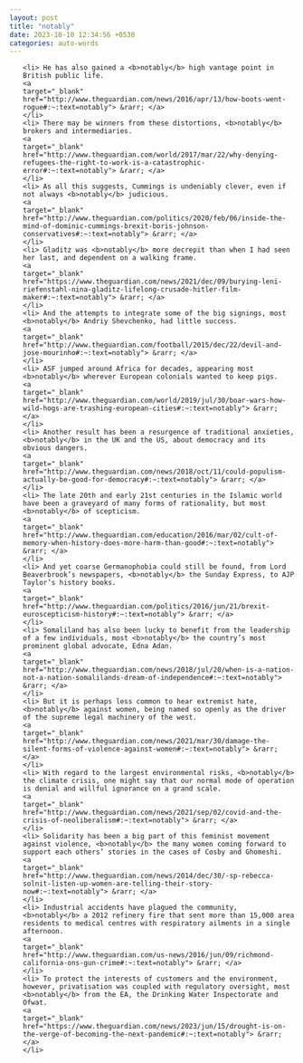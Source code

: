 ```yaml
---
layout: post
title: "notably"
date: 2023-10-10 12:34:56 +0530
categories: auto-words
---
```

<ol>

    <li> He has also gained a <b>notably</b> high vantage point in British public life.
    <a 
    target="_blank" 
    href="http://www.theguardian.com/news/2016/apr/13/how-boots-went-rogue#:~:text=notably"> &rarr; </a>
    </li>
    <li> There may be winners from these distortions, <b>notably</b> brokers and intermediaries.
    <a 
    target="_blank" 
    href="http://www.theguardian.com/world/2017/mar/22/why-denying-refugees-the-right-to-work-is-a-catastrophic-error#:~:text=notably"> &rarr; </a>
    </li>
    <li> As all this suggests, Cummings is undeniably clever, even if not always <b>notably</b> judicious.
    <a 
    target="_blank" 
    href="http://www.theguardian.com/politics/2020/feb/06/inside-the-mind-of-dominic-cummings-brexit-boris-johnson-conservatives#:~:text=notably"> &rarr; </a>
    </li>
    <li> Gladitz was <b>notably</b> more decrepit than when I had seen her last, and dependent on a walking frame.
    <a 
    target="_blank" 
    href="https://www.theguardian.com/news/2021/dec/09/burying-leni-riefenstahl-nina-gladitz-lifelong-crusade-hitler-film-maker#:~:text=notably"> &rarr; </a>
    </li>
    <li> And the attempts to integrate some of the big signings, most <b>notably</b> Andriy Shevchenko, had little success.
    <a 
    target="_blank" 
    href="http://www.theguardian.com/football/2015/dec/22/devil-and-jose-mourinho#:~:text=notably"> &rarr; </a>
    </li>
    <li> ASF jumped around Africa for decades, appearing most <b>notably</b> wherever European colonials wanted to keep pigs.
    <a 
    target="_blank" 
    href="http://www.theguardian.com/world/2019/jul/30/boar-wars-how-wild-hogs-are-trashing-european-cities#:~:text=notably"> &rarr; </a>
    </li>
    <li> Another result has been a resurgence of traditional anxieties, <b>notably</b> in the UK and the US, about democracy and its obvious dangers.
    <a 
    target="_blank" 
    href="http://www.theguardian.com/news/2018/oct/11/could-populism-actually-be-good-for-democracy#:~:text=notably"> &rarr; </a>
    </li>
    <li> The late 20th and early 21st centuries in the Islamic world have been a graveyard of many forms of rationality, but most <b>notably</b> of scepticism.
    <a 
    target="_blank" 
    href="http://www.theguardian.com/education/2016/mar/02/cult-of-memory-when-history-does-more-harm-than-good#:~:text=notably"> &rarr; </a>
    </li>
    <li> And yet coarse Germanophobia could still be found, from Lord Beaverbrook’s newspapers, <b>notably</b> the Sunday Express, to AJP Taylor’s history books.
    <a 
    target="_blank" 
    href="http://www.theguardian.com/politics/2016/jun/21/brexit-euroscepticism-history#:~:text=notably"> &rarr; </a>
    </li>
    <li> Somaliland has also been lucky to benefit from the leadership of a few individuals, most <b>notably</b> the country’s most prominent global advocate, Edna Adan.
    <a 
    target="_blank" 
    href="http://www.theguardian.com/news/2018/jul/20/when-is-a-nation-not-a-nation-somalilands-dream-of-independence#:~:text=notably"> &rarr; </a>
    </li>
    <li> But it is perhaps less common to hear extremist hate, <b>notably</b> against women, being named so openly as the driver of the supreme legal machinery of the west.
    <a 
    target="_blank" 
    href="http://www.theguardian.com/news/2021/mar/30/damage-the-silent-forms-of-violence-against-women#:~:text=notably"> &rarr; </a>
    </li>
    <li> With regard to the largest environmental risks, <b>notably</b> the climate crisis, one might say that our normal mode of operation is denial and willful ignorance on a grand scale.
    <a 
    target="_blank" 
    href="http://www.theguardian.com/news/2021/sep/02/covid-and-the-crisis-of-neoliberalism#:~:text=notably"> &rarr; </a>
    </li>
    <li> Solidarity has been a big part of this feminist movement against violence, <b>notably</b> the many women coming forward to support each others’ stories in the cases of Cosby and Ghomeshi.
    <a 
    target="_blank" 
    href="http://www.theguardian.com/news/2014/dec/30/-sp-rebecca-solnit-listen-up-women-are-telling-their-story-now#:~:text=notably"> &rarr; </a>
    </li>
    <li> Industrial accidents have plagued the community, <b>notably</b> a 2012 refinery fire that sent more than 15,000 area residents to medical centres with respiratory ailments in a single afternoon.
    <a 
    target="_blank" 
    href="http://www.theguardian.com/us-news/2016/jun/09/richmond-california-ons-gun-crime#:~:text=notably"> &rarr; </a>
    </li>
    <li> To protect the interests of customers and the environment, however, privatisation was coupled with regulatory oversight, most <b>notably</b> from the EA, the Drinking Water Inspectorate and Ofwat.
    <a 
    target="_blank" 
    href="https://www.theguardian.com/news/2023/jun/15/drought-is-on-the-verge-of-becoming-the-next-pandemic#:~:text=notably"> &rarr; </a>
    </li>